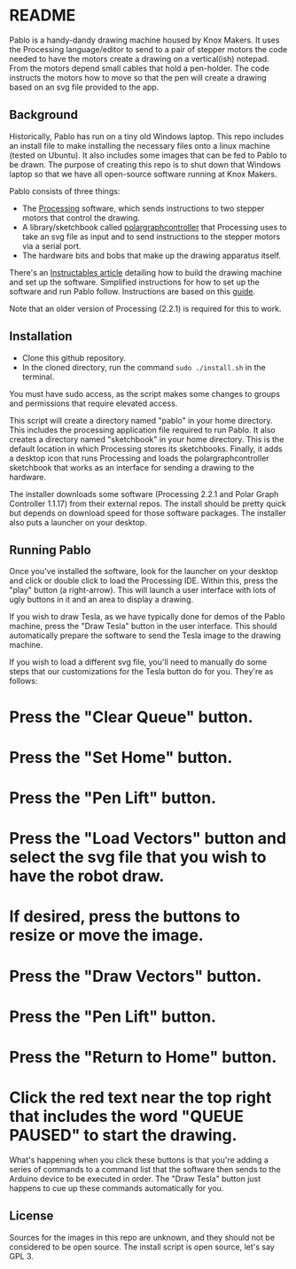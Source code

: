 # README
Pablo is a handy-dandy drawing machine housed by Knox Makers. It uses the Processing language/editor to send to a pair of stepper motors the code needed to have the motors create a drawing on a vertical(ish) notepad. From the motors depend small cables that hold a pen-holder. The code instructs the motors how to move so that the pen will create a drawing based on an svg file provided to the app.

## Background
Historically, Pablo has run on a tiny old Windows laptop. This repo includes an install file to make installing the necessary files onto a linux machine (tested on Ubuntu). It also includes some images that can be fed to Pablo to be drawn. The purpose of creating this repo is to shut down that Windows laptop so that we have all open-source software running at Knox Makers.

Pablo consists of three things:

* The [Processing](https://processing.org) software, which sends instructions to two stepper motors that control the drawing.
* A library/sketchbook called [polargraphcontroller](https://github.com/euphy/polargraphcontroller) that Processing uses to take an svg file as input and to send instructions to the stepper motors via a serial port.
* The hardware bits and bobs that make up the drawing apparatus itself. 

There's an [Instructables article](https://www.instructables.com/Polargraph-Drawing-Machine/) detailing how to build the drawing machine and set up the software. Simplified instructions for how to set up the software and run Pablo follow. Instructions are based on this [guide](https://github.com/euphy/polargraph/wiki/Running-the-controller-from-source-code).

Note that an older version of Processing (2.2.1) is required for this to work.

## Installation
* Clone this github repository.
* In the cloned directory, run the command `sudo ./install.sh` in the terminal.

You must have sudo access, as the script makes some changes to groups and permissions that require elevated access.

This script will create a directory named "pablo" in your home directory. This includes the processing application file required to run Pablo. It also creates a directory named "sketchbook" in your home directory. This is the default location in which Processing stores its sketchbooks. Finally, it adds a desktop icon that runs Processing and loads the polargraphcontroller sketchbook that works as an interface for sending a drawing to the hardware.

The installer downloads some software (Processing 2.2.1 and Polar Graph Controller 1.1.17) from their external repos. The install should be pretty quick but depends on download speed for those software packages. The installer also puts a launcher on your desktop.

## Running Pablo
Once you've installed the software, look for the launcher on your desktop and click or double click to load the Processing IDE. Within this, press the "play" button (a right-arrow). This will launch a user interface with lots of ugly buttons in it and an area to display a drawing.

If you wish to draw Tesla, as we have typically done for demos of the Pablo machine, press the "Draw Tesla" button in the user interface. This should automatically prepare the software to send the Tesla image to the drawing machine.

If you wish to load a different svg file, you'll need to manually do some steps that our customizations for the Tesla button do for you. They're as follows:

# Press the "Clear Queue" button.
# Press the "Set Home" button.
# Press the "Pen Lift" button.
# Press the "Load Vectors" button and select the svg file that you wish to have the robot draw.
# If desired, press the buttons to resize or move the image.
# Press the "Draw Vectors" button.
# Press the "Pen Lift" button.
# Press the "Return to Home" button.
# Click the red text near the top right that includes the word "QUEUE PAUSED" to start the drawing.

What's happening when you click these buttons is that you're adding a series of commands to a command list that the software then sends to the Arduino device to be executed in order. The "Draw Tesla" button just happens to cue up these commands automatically for you.

## License
Sources for the images in this repo are unknown, and they should not be considered to be open source. The install script is open source, let's say GPL 3.


